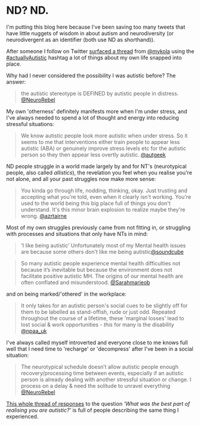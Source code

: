 # ND? ND.

I'm putting this blog here because I've been saving too many tweets that have little nuggets of wisdom in about autism and neurodiversity (or neurodivergent as an identifier (both use ND as shorthand)).

After someone I follow on Twitter [surfaced a thread](https://twitter.com/mykola/status/1112883937272107008) from [@mykola](https://twitter.com/mykola) using the [#actuallyAutistic](https://twitter.com/hashtag/actuallyAutistic) hashtag a lot of things about my own life snapped into place.

Why had I never considered the possibility I was autistic before? The answer:

> the autistic stereotype is DEFINED by autistic people in distress. [@NeuroRebel](https://twitter.com/NeuroRebel/status/1140225066568994817?s=19)

My own 'otherness' definitely manifests more when I'm under stress, and I've always needed to spend a lot of thought and energy into reducing stressful situations:

> We know autistic people look more autistic when under stress. So it seems to me that interventions either train people to appear less autistic (ABA) or genuinely improve stress levels etc for the autistic person so they then appear less overtly autistic. [@autgeek](https://twitter.com/autgeek/status/1140581255349768192)


ND people struggle in a world made largely by and for NT's (neurotypical people, also called _allistics_), the revelation you feel when you realise you're not alone, and all your past struggles now make more sense:

> You kinda go through life, nodding, thinking, okay. Just trusting and accepting what you're told, even when it clearly isn't working. You're used to the world being this big place full of things you don't understand. It's this minor brain explosion to realize maybe they're wrong. [@azrtairne](https://twitter.com/azrtairne)

Most of my own struggles previously came from not fitting in, or struggling with processes and situations that only have NTs in mind:

> ‘I like being autistic’ Unfortunately most of my Mental health issues are because some others don’t like me being autistic[@soundcube](https://twitter.com/soundcube/status/1143891280562393088)

> So many autistic people experience mental health difficulties not because it’s inevitable but because the environment does not facilitate positive autistic MH. The origins of our mental health are often conflated and misunderstood. [@Sarahmarieob](https://twitter.com/Sarahmarieob/status/1144167434749906944)

and on being marked/'othered' in the workplace:

> It only takes for an autistic person's social cues to be slightly off for them to be labelled as stand-offish, rude or just odd. Repeated throughout the course of a lifetime, these 'marginal losses' lead to lost social & work opportunities - *this* for many is the disability [@npaa_uk](https://twitter.com/npaa_uk/status/1119832459510734849)

I've always called myself introverted and everyone close to me knows full well that I need time to 'recharge' or 'decompress' after I've been in a social situation:

>The neurotypical schedule doesn’t allow autistic people enough recovery/processing time between events, especially if an autistic person is already dealing with another stressful situation or change. I process on a delay & need the solitude to unravel everything [@NeuroRebel](https://twitter.com/NeuroRebel/status/1143859560660291587)

[This whole thread of responses](https://twitter.com/Shona_Mu/status/1133737425744879616) to the question _'What was the best part of realising you are autistic?'_ is full of people describing the same thing I experienced.
